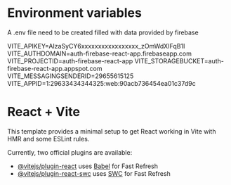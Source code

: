 # Environment variables

A .env file need to be created filled with data provided by firebase

VITE_APIKEY=AIzaSyCY6xxxxxxxxxxxxxxxxx_zOmWdXIFqB1I
VITE_AUTHDOMAIN=auth-firebase-react-app.firebaseapp.com
VITE_PROJECTID=auth-firebase-react-app
VITE_STORAGEBUCKET=auth-firebase-react-app.appspot.com
VITE_MESSAGINGSENDERID=29655615125
VITE_APPID=1:29633434344325:web:90acb736454ea01c37d9c

# React + Vite

This template provides a minimal setup to get React working in Vite with HMR and some ESLint rules.

Currently, two official plugins are available:

- [@vitejs/plugin-react](https://github.com/vitejs/vite-plugin-react/blob/main/packages/plugin-react/README.md) uses [Babel](https://babeljs.io/) for Fast Refresh
- [@vitejs/plugin-react-swc](https://github.com/vitejs/vite-plugin-react-swc) uses [SWC](https://swc.rs/) for Fast Refresh

